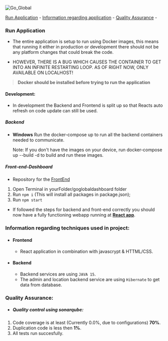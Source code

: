 ![Go_Global](https://user-images.githubusercontent.com/57141910/144594993-82db30b7-3c19-42f6-8592-2b008378e20d.png)

[Run Application](#Run-Application) -
[Information regarding application](#Information-regarding-techniques-used-in-project) -
[Quality Assurance](#Quality-Assurance) -

### Run Application

- The entire application is setup to run using Docker images, this means that running it either in production or development there should not be any platform changes that could break the code.

- HOWEVER, THERE IS A BUG WHICH CAUSES THE CONTAINER TO GET INTO AN INFINITE RESTARTING LOOP. AS OF RIGHT NOW, ONLY AVAILABLE ON LOCALHOST!

> **Docker should be installed before trying to run the application**

#### Development:

- In development the Backend and Frontend is split up so that Reacts auto refresh on code update can still be used.

##### Backend

-   **Windows** Run the docker-compose up to run all the backend containers needed to communicate.
    <ins>
    <br>
    
    Note: If you don't have the images on your device, run docker-compose up --build -d to build and run these images.</ins>
    <br>

##### Front-end-Dashboard

- Repository for the [FrontEnd](https://github.com/TimKuijpers2002/goglobaldashboard)

1. Open Terminal in yourFolder/goglobaldashboard folder
2. Run `npm i` (This will install all packages in package.json);
3. Run `npm start`

- If followed the steps for backend and front-end correctly you should now have a fully functioning webapp running at [**React app**](http://localhost:3000).

### Information regarding techniques used in project:

-   #### Frontend
    -   React application in combination with javascrypt & HTTML/CSS.
-   #### Backend
    -   Backend services are using `JAVA 15`.
    -   The admin and location backend service are using `Hibernate` to get data from database.

### Quality Assurance:

-   ##### Quality control using sonarqube:

1. Code coverage is at least (Currently 0.0%, due to configurations) **70%**.
2. Duplication code is less then **1%**.
3. All tests run succesfully.
